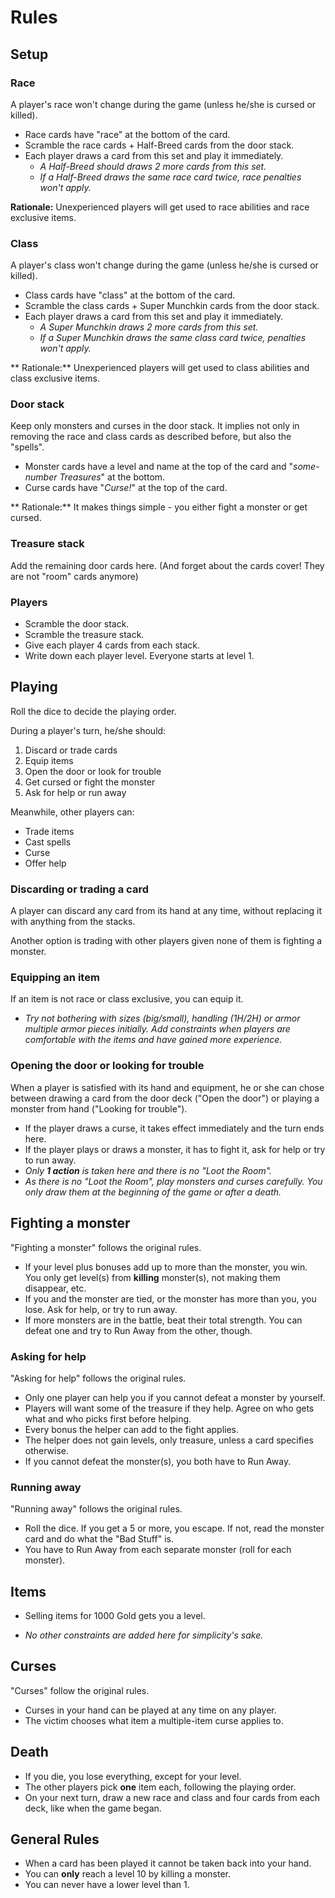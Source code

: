 # Rules

## Setup

### Race

A player's race won't change during the game (unless he/she is cursed or killed).

- Race cards have "race" at the bottom of the card.
- Scramble the race cards + Half-Breed cards from the door stack.
- Each player draws a card from this set and play it immediately.
  - _A Half-Breed should draws 2 more cards from this set._
  - _If a Half-Breed draws the same race card twice, race penalties won't apply._

**Rationale:** Unexperienced players will get used to race abilities and race exclusive items.

### Class

A player's class won't change during the game (unless he/she is cursed or killed).

- Class cards have "class" at the bottom of the card.
- Scramble the class cards + Super Munchkin cards from the door stack.
- Each player draws a card from this set and play it immediately.
  - _A Super Munchkin draws 2 more cards from this set._
  - _If a Super Munchkin draws the same class card twice, penalties won't apply._
  
** Rationale:** Unexperienced players will get used to class abilities and class exclusive items.

### Door stack

Keep only monsters and curses in the door stack. It implies not only in removing the race and class cards as described before, but also the "spells".

- Monster cards have a level and name at the top of the card and "_some-number Treasures_" at the bottom.
- Curse cards have "_Curse!_" at the top of the card.

** Rationale:** It makes things simple - you either fight a monster or get cursed.

### Treasure stack

Add the remaining door cards here. (And forget about the cards cover! They are not "room" cards anymore)

### Players

- Scramble the door stack.
- Scramble the treasure stack.
- Give each player 4 cards from each stack.
- Write down each player level. Everyone starts at level 1.

## Playing

Roll the dice to decide the playing order.

During a player's turn, he/she should:

1. Discard or trade cards
2. Equip items
3. Open the door or look for trouble
4. Get cursed or fight the monster
5. Ask for help or run away

Meanwhile, other players can:

* Trade items
* Cast spells
* Curse
* Offer help

### Discarding or trading a card

A player can discard any card from its hand at any time, without replacing it with anything from the stacks.

Another option is trading with other players given none of them is fighting a monster.

### Equipping an item

If an item is not race or class exclusive, you can equip it.

* _Try not bothering with sizes (big/small), handling (1H/2H) or armor multiple armor pieces initially. Add constraints when players are comfortable with the items and have gained more experience._

### Opening the door or looking for trouble

When a player is satisfied with its hand and equipment, he or she can chose between drawing a card from the door deck ("Open the door") or playing a monster from hand ("Looking for trouble").

* If the player draws a curse, it takes effect immediately and the turn ends here.
* If the player plays or draws a monster, it has to fight it, ask for help or try to run away.
* _Only **1 action** is taken here and there is no "Loot the Room"._
* _As there is no "Loot the Room", play monsters and curses carefully. You only draw them at the beginning of the game or after a death._

## Fighting a monster

"Fighting a monster" follows the original rules.

 - If your level plus bonuses add up to more than the monster, you win. You only get level(s) from **killing** monster(s), not making them disappear, etc.
 - If you and the monster are tied, or the monster has more than you, you lose. Ask for help, or try to run away. 
 - If more monsters are in the battle, beat their total strength. You can defeat one and try to Run Away from the other, though. 

### Asking for help

"Asking for help" follows the original rules.

 - Only one player can help you if you cannot defeat a monster by yourself.
 - Players will want some of the treasure if they help. Agree on who gets what and who picks first before helping. 
 - Every bonus the helper can add to the fight applies. 
 - The helper does not gain levels, only treasure, unless a card specifies otherwise.
 - If you cannot defeat the monster(s), you both have to Run Away.

### Running away

"Running away" follows the original rules.

 - Roll the dice. If you get a 5 or more, you escape. If not, read the monster card and do what the "Bad Stuff" is. 
 - You have to Run Away from each separate monster (roll for each monster).

## Items

- Selling items for 1000 Gold gets you a level.

* _No other constraints are added here for simplicity's sake._

## Curses

"Curses" follow the original rules.

 - Curses in your hand can be played at any time on any player. 
 - The victim chooses what item a multiple-item curse applies to.

## Death

- If you die, you lose everything, except for your level.
- The other players pick **one** item each, following the playing order.
- On your next turn, draw a new race and class and four cards from each deck, like when the game began.

## General Rules

- When a card has been played it cannot be taken back into your hand.
- You can **only** reach a level 10 by killing a monster.
- You can never have a lower level than 1.